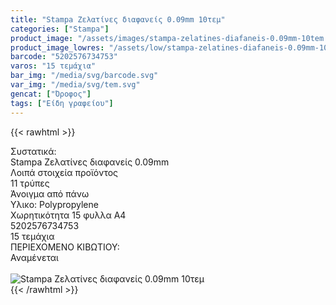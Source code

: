 ```yaml
---
title: "Stampa Ζελατίνες διαφανείς 0.09mm 10τεμ"
categories: ["Stampa"]
product_image: "/assets/images/stampa-zelatines-diafaneis-0.09mm-10tem.jpg"
product_image_lowres: "/assets/low/stampa-zelatines-diafaneis-0.09mm-10tem.jpg"
barcode: "5202576734753"
varos: "15 τεμάχια"
bar_img: "/media/svg/barcode.svg"
var_img: "/media/svg/tem.svg"
gencat: ["Όροφος"]
tags: ["Είδη γραφείου"]
---
```

{{< rawhtml >}}

<div class="sload704"><div class="product"><div id="sistatika">Συστατικά:</div><div class="alltext">Stampa Ζελατίνες διαφανείς 0.09mm<br></div><div id="loipa">Λοιπά στοιχεία προϊόντος</div><div class="keno"></div><div class="sdt sfwb sw100"><div class="stpin sdtc sp10 sred steee sw25 stcenter">11 τρύπες</div><div class="stpin sdtc sp10 s444 steee sw25 stcenter">Άνοιγμα από πάνω</div><div class="stpin sdtc sp10 sred steee sw25 stcenter">Υλικο: Polypropylene</div><div class="stpin sdtc sp10 s444 steee sw25 stcenter">Χωρητικότητα 15 φυλλα Α4</div></div><div class="keno"></div><style>@media only screen and (max-width:700px){.stpin{display:block;width:auto}}</style><div id="barcode"><div id="barimage1"></div><span id="bartext">5202576734753</span></div><div id="varos"><div id="temimg"></div><span id="varostext">15 τεμάχια</span></div><div id="kivotio">ΠΕΡΙΕΧΟΜΕΝΟ ΚΙΒΩΤΙΟΥ:<br>Αναμένεται</div><br><div class="pimg"><img alt="Stampa Ζελατίνες διαφανείς 0.09mm 10τεμ" title="Stampa Ζελατίνες διαφανείς 0.09mm 10τεμ" src="/assets/images/stampa-zelatines-diafaneis-0.09mm-10tem.jpg"></div></div></div>
{{< /rawhtml >}}


